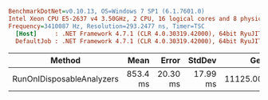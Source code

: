 ``` ini

BenchmarkDotNet=v0.10.13, OS=Windows 7 SP1 (6.1.7601.0)
Intel Xeon CPU E5-2637 v4 3.50GHz, 2 CPU, 16 logical cores and 8 physical cores
Frequency=3410087 Hz, Resolution=293.2477 ns, Timer=TSC
  [Host]     : .NET Framework 4.7.1 (CLR 4.0.30319.42000), 64bit RyuJIT-v4.7.2558.0
  DefaultJob : .NET Framework 4.7.1 (CLR 4.0.30319.42000), 64bit RyuJIT-v4.7.2558.0


```
|                    Method |     Mean |    Error |   StdDev |      Gen 0 |    Gen 1 | Allocated |
|-------------------------- |---------:|---------:|---------:|-----------:|---------:|----------:|
| RunOnIDisposableAnalyzers | 853.4 ms | 20.30 ms | 17.99 ms | 11125.0000 | 437.5000 |  67.12 MB |
